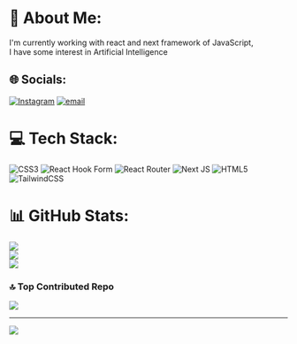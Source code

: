 # 💫 About Me:
I'm currently working with react and next  framework of JavaScript,<br>I have some interest in Artificial Intelligence


## 🌐 Socials:
[![Instagram](https://img.shields.io/badge/Instagram-%23E4405F.svg?logo=Instagram&logoColor=white)](https://instagram.com/gauravpro0016) [![email](https://img.shields.io/badge/Email-D14836?logo=gmail&logoColor=white)](mailto:gauravpro0016@gmail.com) 

# 💻 Tech Stack:
![CSS3](https://img.shields.io/badge/css3-%231572B6.svg?style=for-the-badge&logo=css3&logoColor=white) ![React Hook Form](https://img.shields.io/badge/React%20Hook%20Form-%23EC5990.svg?style=for-the-badge&logo=reacthookform&logoColor=white) ![React Router](https://img.shields.io/badge/React_Router-CA4245?style=for-the-badge&logo=react-router&logoColor=white) ![Next JS](https://img.shields.io/badge/Next-black?style=for-the-badge&logo=next.js&logoColor=white) ![HTML5](https://img.shields.io/badge/html5-%23E34F26.svg?style=for-the-badge&logo=html5&logoColor=white) ![TailwindCSS](https://img.shields.io/badge/tailwindcss-%2338B2AC.svg?style=for-the-badge&logo=tailwind-css&logoColor=white)
# 📊 GitHub Stats:
![](https://github-readme-stats.vercel.app/api?username=GauravMaurya016&theme=dark&hide_border=false&include_all_commits=false&count_private=false)<br/>
![](https://github-readme-streak-stats.herokuapp.com/?user=GauravMaurya016&theme=dark&hide_border=false)<br/>
![](https://github-readme-stats.vercel.app/api/top-langs/?username=GauravMaurya016&theme=dark&hide_border=false&include_all_commits=false&count_private=false&layout=compact)

### 🔝 Top Contributed Repo
![](https://github-contributor-stats.vercel.app/api?username=GauravMaurya016&limit=5&theme=dark&combine_all_yearly_contributions=true)

---
[![](https://visitcount.itsvg.in/api?id=GauravMaurya016&icon=0&color=0)](https://visitcount.itsvg.in)

<!-- Proudly created with GPRM ( https://gprm.itsvg.in ) -->
